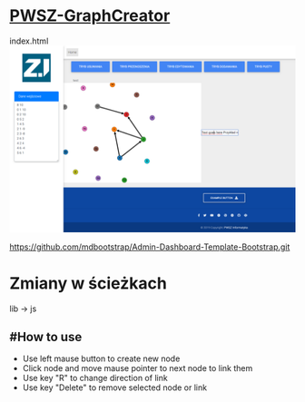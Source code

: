 # <a href="https://informacja.github.io/PWSZ-GraphCreator/">PWSZ-GraphCreator</a>

index.html
<img style="display: inlinie;" src="/img/mdb.png"> </img>

https://github.com/mdbootstrap/Admin-Dashboard-Template-Bootstrap.git

# Zmiany w ścieżkach
lib -> js

#How to use
-------
- Use left mause button to create new node
- Click node and move mause pointer to next node to link them
- Use key "R" to change direction of link
- Use key "Delete" to remove selected node or link
